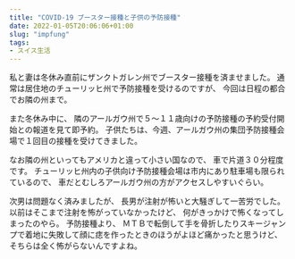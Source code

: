 ```yaml
---
title: "COVID-19 ブースター接種と子供の予防接種"
date: 2022-01-05T20:06:06+01:00
slug: "impfung"
tags:
- スイス生活
---
```

私と妻は冬休み直前にザンクトガレン州でブースター接種を済ませました。
通常は居住地のチューリッヒ州で予防接種を受けるのですが、
今回は日程の都合でお隣の州まで。

また冬休み中に、
隣のアールガウ州で５〜１１歳向けの予防接種の予約受付開始との報道を見て即予約。
子供たちは、今週、アールガウ州の集団予防接種会場で１回目の接種を受けてきました。

なお隣の州といってもアメリカと違って小さい国なので、
車で片道３０分程度です。
チューリッヒ州内の子供向け予防接種会場は市内にあり駐車場も限られているので、
車だとむしろアールガウ州の方がアクセスしやすいぐらい。

次男は問題なく済みましたが、
長男が注射が怖いと大騒ぎして一苦労でした。
以前はそこまで注射を怖がっていなかったけど、
何がきっかけで怖くなってしまったのやら。
予防接種より、
ＭＴＢで転倒して手を骨折したりスキージャンプで着地に失敗して顔に痣を作ったときのほうがよほど痛かったと思うけど、
そちらは全く怖がらないんですよね。
